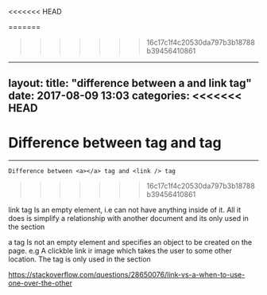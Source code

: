 <<<<<<< HEAD
	
=======
>>>>>>> 16c17c1f4c20530da797b3b18788b39456410861
---
layout: 
title:  "difference between a and link tag"
date:   2017-08-09 13:03
categories: 
<<<<<<< HEAD
---


Difference between <a></a> tag and <link /> tag
=======
---	
	
	
	Difference between <a></a> tag and <link /> tag
>>>>>>> 16c17c1f4c20530da797b3b18788b39456410861

link tag Is an empty element, i.e can not have anything inside of it.
All it does is simplify a relationship with another document and its only used in the <head> section

a tag Is not an empty element and specifies an object to be created on the page.
e.g A clickble link ir image which takes the user to some other location.
The tag is only used in the <body> section



https://stackoverflow.com/questions/28650076/link-vs-a-when-to-use-one-over-the-other
